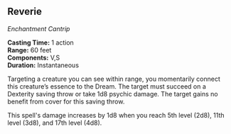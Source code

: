 ## Reverie
_Enchantment Cantrip_

**Casting Time:** 1 action  
**Range:** 60 feet  
**Components:** V,S  
**Duration:** Instantaneous

Targeting a creature you can see within range, you momentarily connect this creature’s essence to the Dream. The target must succeed on a Dexterity saving throw or take 1d8 psychic damage. The target gains no benefit from cover for this saving throw.

This spell's damage increases by 1d8 when you reach 5th level (2d8), 11th level (3d8), and 17th level (4d8).
